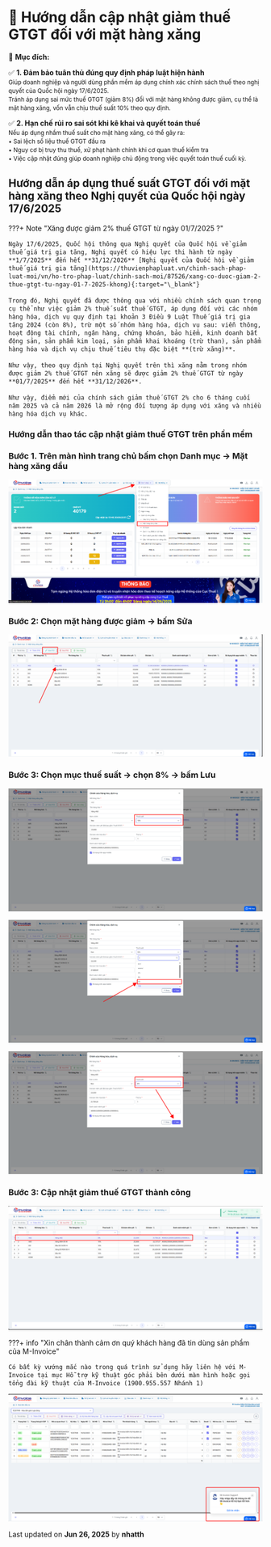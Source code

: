 # **🧾 Hướng dẫn cập nhật giảm thuế GTGT đối với mặt hàng xăng**

🎯 **Mục đích:**

✅ **1. Đảm bảo tuân thủ đúng quy định pháp luật hiện hành**  
<small>Giúp doanh nghiệp và người dùng phần mềm áp dụng chính xác chính sách thuế theo nghị quyết của Quốc hội ngày 17/6/2025.  
Tránh áp dụng sai mức thuế GTGT (giảm 8%) đối với mặt hàng không được giảm, cụ thể là mặt hàng xăng, vốn vẫn chịu thuế suất 10% theo quy định.</small>

✅ **2. Hạn chế rủi ro sai sót khi kê khai và quyết toán thuế**  
<small>Nếu áp dụng nhầm thuế suất cho mặt hàng xăng, có thể gây ra:</small>  
<small>• Sai lệch số liệu thuế GTGT đầu ra</small>  
<small>• Nguy cơ bị truy thu thuế, xử phạt hành chính khi cơ quan thuế kiểm tra</small>  
<small>• Việc cập nhật đúng giúp doanh nghiệp chủ động trong việc quyết toán thuế cuối kỳ.</small>

## **Hướng dẫn áp dụng thuế suất GTGT đối với mặt hàng xăng theo Nghị quyết của Quốc hội ngày 17/6/2025**

???+ Note "Xăng được giảm 2% thuế GTGT từ ngày 01/7/2025 ?"

    Ngày 17/6/2025, Quốc hội thông qua Nghị quyết của Quốc hội về giảm thuế giá trị gia tăng, Nghị quyết có hiệu lực thi hành từ ngày **1/7/2025** đến hết **31/12/2026** [Nghị quyết của Quốc hội về giảm thuế giá trị gia tăng](https://thuvienphapluat.vn/chinh-sach-phap-luat-moi/vn/ho-tro-phap-luat/chinh-sach-moi/87526/xang-co-duoc-giam-2-thue-gtgt-tu-ngay-01-7-2025-khong){:target="\_blank"}

    Trong đó, Nghị quyết đã được thông qua với nhiều chính sách quan trọng cụ thể như việc giảm 2% thuế suất thuế GTGT, áp dụng đối với các nhóm hàng hóa, dịch vụ quy định tại khoản 3 Điều 9 Luật Thuế giá trị gia tăng 2024 (còn 8%), trừ một số nhóm hàng hóa, dịch vụ sau: viễn thông, hoạt động tài chính, ngân hàng, chứng khoán, bảo hiểm, kinh doanh bất động sản, sản phẩm kim loại, sản phẩm khai khoáng (trừ than), sản phẩm hàng hóa và dịch vụ chịu thuế tiêu thụ đặc biệt **(trừ xăng)**.

    Như vậy, theo quy định tại Nghị quyết trên thì xăng nằm trong nhóm được giảm 2% thuế GTGT nên xăng sẽ được giảm 2% thuế GTGT từ ngày **01/7/2025** đến hết **31/12/2026**.

    Như vậy, điểm mới của chính sách giảm thuế GTGT 2% cho 6 tháng cuối năm 2025 và cả năm 2026 là mở rộng đối tượng áp dụng với xăng và nhiều hàng hóa dịch vụ khác.

### **Hướng dẫn thao tác cập nhật giảm thuế GTGT trên phần mềm**

### **Bước 1. Trên màn hình trang chủ bấm chọn Danh mục -> Mặt hàng xăng dầu**

![Hình 1](../../assets/images/xangdau/giam-thue-1.png)

### **Bước 2: Chọn mặt hàng được giảm -> bấm Sửa**

![Hình 1](../../assets/images/xangdau/giam-thue-2.png)

### **Bước 3: Chọn mục thuế suất -> chọn 8% -> bấm Lưu**

![Hình 1](../../assets/images/xangdau/giam-thue-3.png)

![Hình 1](../../assets/images/xangdau/giam-thue-4.png)

![Hình 1](../../assets/images/xangdau/giam-thue-5.png)

### **Bước 3: Cập nhật giảm thuế GTGT thành công**

![Hình 1](../../assets/images/xangdau/giam-thue-6.png)

???+ info "Xin chân thành cảm ơn quý khách hàng đã tin dùng sản phẩm của M-Invoice"

    Có bất kỳ vướng mắc nào trong quá trình sử dụng hãy liên hệ với M-Invoice tại mục Hỗ trợ kỹ thuật góc phải bên dưới màn hình hoặc gọi tổng đài kỹ thuật của M-Invoice (1900.955.557 Nhánh 1)

![Hình 5](../../assets/images/invoice2/hotro.png)

<div class="last-updated">Last updated on <strong>Jun 26, 2025</strong> by <strong>nhatth</strong></div>
